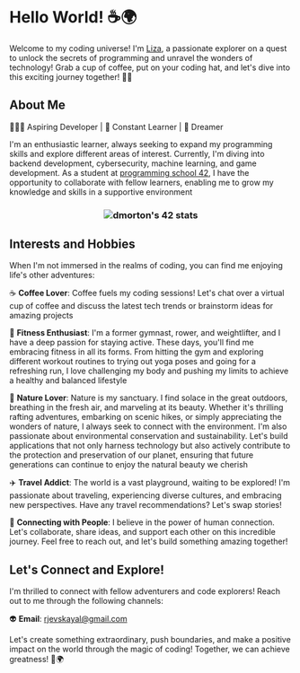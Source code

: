 # Hello World! ☕️🌍

Welcome to my coding universe! I'm <a href="https://t.me/stormbel" target="_blank">Liza</a>, a passionate explorer on a quest to unlock the secrets of programming and unravel the wonders of technology! Grab a cup of coffee, put on your coding hat, and let's dive into this exciting journey together! 🚀✨

## About Me

👩🏽‍💻 Aspiring Developer | 🌱 Constant Learner | 🌟 Dreamer

I'm an enthusiastic learner, always seeking to expand my programming skills and explore different areas of interest. Currently, I'm diving into backend development, cybersecurity, machine learning, and game development. As a student at <a href="https://42.fr/en/homepage" target="_blank">programming school 42</a>, I have the opportunity to collaborate with fellow learners, enabling me to grow my knowledge and skills in a supportive environment

<h3 align="center"><img src="https://badge42.vercel.app/api/v2/cl9603a7u00730gl7e4po06n5/stats?cursusId=21&coalitionId=45" alt="dmorton's 42 stats" /></a></h3>

## Interests and Hobbies

When I'm not immersed in the realms of coding, you can find me enjoying life's other adventures:

☕️ **Coffee Lover**: Coffee fuels my coding sessions! Let's chat over a virtual cup of coffee and discuss the latest tech trends or brainstorm ideas for amazing projects

🏓 **Fitness Enthusiast**: I'm a former gymnast, rower, and weightlifter, and I have a deep passion for staying active. These days, you'll find me embracing fitness in all its forms. From hitting the gym and exploring different workout routines to trying out yoga poses and going for a refreshing run, I love challenging my body and pushing my limits to achieve a healthy and balanced lifestyle

🌿 **Nature Lover**: Nature is my sanctuary. I find solace in the great outdoors, breathing in the fresh air, and marveling at its beauty. Whether it's thrilling rafting adventures, embarking on scenic hikes, or simply appreciating the wonders of nature, I always seek to connect with the environment. I'm also passionate about environmental conservation and sustainability. Let's build applications that not only harness technology but also actively contribute to the protection and preservation of our planet, ensuring that future generations can continue to enjoy the natural beauty we cherish

✈️ **Travel Addict**: The world is a vast playground, waiting to be explored! I'm passionate about traveling, experiencing diverse cultures, and embracing new perspectives. Have any travel recommendations? Let's swap stories!

🌈 **Connecting with People**: I believe in the power of human connection. Let's collaborate, share ideas, and support each other on this incredible journey. Feel free to reach out, and let's build something amazing together!

## Let's Connect and Explore!

I'm thrilled to connect with fellow adventurers and code explorers! Reach out to me through the following channels:

👽 **Email**: rjevskayal@gmail.com

Let's create something extraordinary, push boundaries, and make a positive impact on the world through the magic of coding! Together, we can achieve greatness! 🌟🌍


